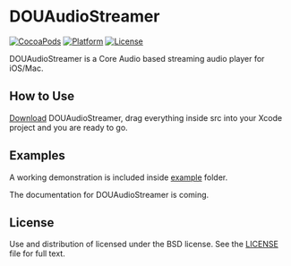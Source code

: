 # DOUAudioStreamer

[![CocoaPods](https://img.shields.io/cocoapods/v/DOUAudioStreamer.svg)](https://cocoapods.org/pods/DOUAudioStreamer)
[![Platform](https://img.shields.io/cocoapods/p/DOUAudioStreamer.svg)](https://cocoapods.org/pods/DOUAudioStreamer)
[![License](https://img.shields.io/cocoapods/l/DOUAudioStreamer.svg)](https://github.com/douban/DOUAudioStreamer/blob/master/LICENSE)

DOUAudioStreamer is a Core Audio based streaming audio player for iOS/Mac.

## How to Use

[Download](https://github.com/douban/DOUAudioStreamer/archive/master.zip) DOUAudioStreamer, drag everything inside src into your Xcode project and you are ready to go.

## Examples

A working demonstration is included inside [example](https://github.com/douban/DOUAudioStreamer/tree/master/example) folder.

The documentation for DOUAudioStreamer is coming.

## License

Use and distribution of licensed under the BSD license. See the [LICENSE](https://github.com/douban/DOUAudioStreamer/blob/master/LICENSE) file for full text.
